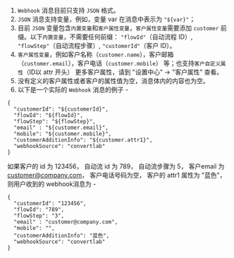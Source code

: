 1. `Webhook` 消息目前只支持 `JSON` 格式。
2. `JSON` 消息支持变量，例如，变量 var 在消息中表示为 `"${var}"`；
3. 目前 `JSON` 变量包含`内置变量`和`客户属性变量`，`客户属性变量`需要添加 `customer` 前缀。以下`内置变量`，不需要任何前缀： `"flowId"`（自动流程 ID）, `"flowStep"`（自动流程步骤）, `"customerId"`（客户 ID）。
4. `客户属性变量`，例如客户名称（`customer.name`），客户邮箱（`customer.email`），客户电话（`customer.mobile`） 等；也支持`客户自定义属性`（ID以 attr 开头） 更多客户属性，请到 "设置中心" -> "客户属性" 查看。
5. 没有定义的客户属性或者客户的属性值为空，消息体内的内容也为空。
5. 以下是一个实际的 `Webhook` 消息的例子 - 
```
{
  "customerId": "${customerId}",
  "flowId": "${flowId}",
  "flowStep": "${flowStep}",
  "email" : "${customer.email}",
  "mobile": "${customer.mobile}",
  "customerAdditionInfo": "${customer.attr1}",
  "webhookSource": "convertlab"
}
```
如果客户的 id 为 123456， 自动流 id 为 789， 自动流步骤为 5， 客户email 为 customer@company.com， 客户电话号码为空， 客户的 attr1 属性为 "蓝色"，则用户收到的 webhook消息为 -
```
{
  "customerId": "123456",
  "flowId": "789",
  "flowStep": "3",
  "email" : "customer@company.com",
  "mobile": "",
  "customerAdditionInfo": "蓝色",
  "webhookSource": "convertlab"
}
```